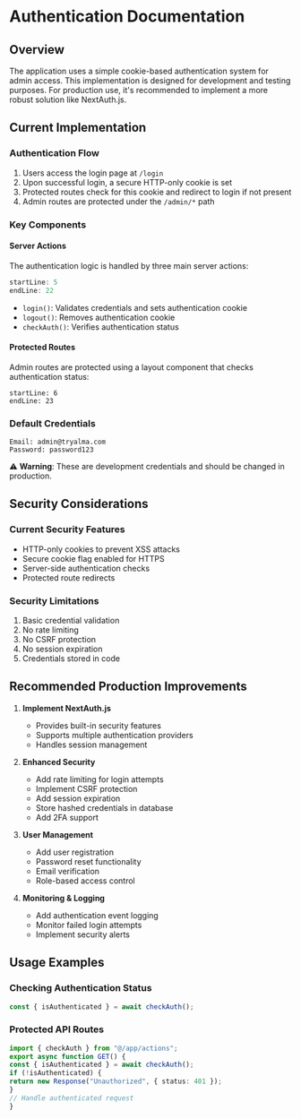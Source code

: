 # Authentication Documentation

## Overview
The application uses a simple cookie-based authentication system for admin access. This implementation is designed for development and testing purposes. For production use, it's recommended to implement a more robust solution like NextAuth.js.

## Current Implementation

### Authentication Flow
1. Users access the login page at `/login`
2. Upon successful login, a secure HTTP-only cookie is set
3. Protected routes check for this cookie and redirect to login if not present
4. Admin routes are protected under the `/admin/*` path

### Key Components

#### Server Actions
The authentication logic is handled by three main server actions:

```typescript:app/actions.ts
startLine: 5
endLine: 22
```

- `login()`: Validates credentials and sets authentication cookie
- `logout()`: Removes authentication cookie
- `checkAuth()`: Verifies authentication status

#### Protected Routes
Admin routes are protected using a layout component that checks authentication status:

```typescript:app/admin/layout.tsx
startLine: 6
endLine: 23
```

### Default Credentials

```
Email: admin@tryalma.com
Password: password123
```


⚠️ **Warning**: These are development credentials and should be changed in production.

## Security Considerations

### Current Security Features
- HTTP-only cookies to prevent XSS attacks
- Secure cookie flag enabled for HTTPS
- Server-side authentication checks
- Protected route redirects

### Security Limitations
1. Basic credential validation
2. No rate limiting
3. No CSRF protection
4. No session expiration
5. Credentials stored in code

## Recommended Production Improvements

1. **Implement NextAuth.js**
   - Provides built-in security features
   - Supports multiple authentication providers
   - Handles session management

2. **Enhanced Security**
   - Add rate limiting for login attempts
   - Implement CSRF protection
   - Add session expiration
   - Store hashed credentials in database
   - Add 2FA support

3. **User Management**
   - Add user registration
   - Password reset functionality
   - Email verification
   - Role-based access control

4. **Monitoring & Logging**
   - Add authentication event logging
   - Monitor failed login attempts
   - Implement security alerts

## Usage Examples

### Checking Authentication Status

```typescript
const { isAuthenticated } = await checkAuth();
```

### Protected API Routes

```typescript
import { checkAuth } from "@/app/actions";
export async function GET() {
const { isAuthenticated } = await checkAuth();
if (!isAuthenticated) {
return new Response("Unauthorized", { status: 401 });
}
// Handle authenticated request
}
```